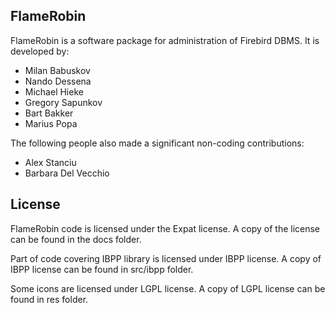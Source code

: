 FlameRobin
---------------------------
FlameRobin is a software package for administration of Firebird DBMS. It is
developed by:

* Milan Babuskov
* Nando Dessena
* Michael Hieke
* Gregory Sapunkov
* Bart Bakker
* Marius Popa


The following people also made a significant non-coding contributions:

* Alex Stanciu
* Barbara Del Vecchio

License
---------------------------
FlameRobin code is licensed under the Expat license.
A copy of the license can be found in the docs folder.

Part of code covering IBPP library is licensed under IBPP license.
A copy of IBPP license can be found in src/ibpp folder.

Some icons are licensed under LGPL license.
A copy of LGPL license can be found in res folder.
